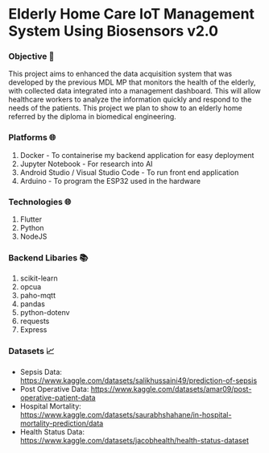 # Elderly Home Care IoT Management System Using Biosensors v2.0

### Objective 🎯

This project aims to enhanced the data acquisition system that was developed by the previous MDL MP that monitors the health of the elderly, with collected data integrated into a management dashboard.
This will allow healthcare workers to analyze the information quickly and respond to the needs of the patients. This project we plan to show to an elderly home referred by the diploma in biomedical engineering.

### Platforms 🌐
1. Docker - To containerise my backend application for easy deployment
1. Jupyter Notebook - For research into AI
1. Android Studio / Visual Studio Code - To run front end application
1. Arduino - To program the ESP32 used in the hardware

### Technologies 🌐
1. Flutter
1. Python
1. NodeJS

### Backend Libaries 📚

1. scikit-learn
1. opcua
1. paho-mqtt
1. pandas
1. python-dotenv
1. requests
1. Express

### Datasets 📈

- Sepsis Data: https://www.kaggle.com/datasets/salikhussaini49/prediction-of-sepsis
- Post Operative Data: https://www.kaggle.com/datasets/amar09/post-operative-patient-data
- Hospital Mortality: https://www.kaggle.com/datasets/saurabhshahane/in-hospital-mortality-prediction/data
- Health Status Data: https://www.kaggle.com/datasets/jacobhealth/health-status-dataset